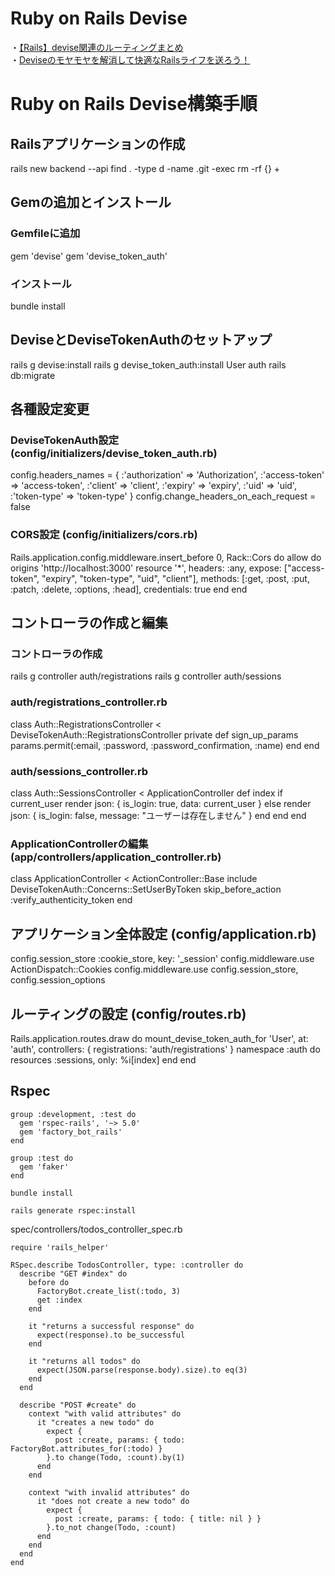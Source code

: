# Ruby on Rails Devise

・[【Rails】devise関連のルーティングまとめ](https://qiita.com/beanzou/items/1ff9c7cba61fd1fa5c80)  
・[Deviseのモヤモヤを解消して快適なRailsライフを送ろう！](https://zenn.dev/kitabatake/articles/start-to-like-the-devise)

# Ruby on Rails Devise構築手順

## Railsアプリケーションの作成
rails new backend --api
find . -type d -name .git -exec rm -rf {} +

## Gemの追加とインストール
### Gemfileに追加
gem 'devise'
gem 'devise_token_auth'
### インストール
bundle install

## DeviseとDeviseTokenAuthのセットアップ
rails g devise:install
rails g devise_token_auth:install User auth
rails db:migrate

## 各種設定変更

### DeviseTokenAuth設定 (config/initializers/devise_token_auth.rb)
config.headers_names = {
  :'authorization' => 'Authorization',
  :'access-token' => 'access-token',
  :'client' => 'client',
  :'expiry' => 'expiry',
  :'uid' => 'uid',
  :'token-type' => 'token-type'
}
config.change_headers_on_each_request = false

### CORS設定 (config/initializers/cors.rb)
Rails.application.config.middleware.insert_before 0, Rack::Cors do
  allow do
    origins 'http://localhost:3000'
    resource '*',
      headers: :any,
      expose: ["access-token", "expiry", "token-type", "uid", "client"],
      methods: [:get, :post, :put, :patch, :delete, :options, :head],
      credentials: true
  end
end

## コントローラの作成と編集
### コントローラの作成
rails g controller auth/registrations
rails g controller auth/sessions

### auth/registrations_controller.rb
class Auth::RegistrationsController < DeviseTokenAuth::RegistrationsController
  private
  def sign_up_params
    params.permit(:email, :password, :password_confirmation, :name)
  end
end

### auth/sessions_controller.rb
class Auth::SessionsController < ApplicationController
  def index
    if current_user
      render json: { is_login: true, data: current_user }
    else
      render json: { is_login: false, message: "ユーザーは存在しません" }
    end
  end
end

### ApplicationControllerの編集 (app/controllers/application_controller.rb)
class ApplicationController < ActionController::Base
  include DeviseTokenAuth::Concerns::SetUserByToken
  skip_before_action :verify_authenticity_token
end

## アプリケーション全体設定 (config/application.rb)
config.session_store :cookie_store, key: '_session'
config.middleware.use ActionDispatch::Cookies
config.middleware.use config.session_store, config.session_options

## ルーティングの設定 (config/routes.rb)
Rails.application.routes.draw do
  mount_devise_token_auth_for 'User', at: 'auth', controllers: {
    registrations: 'auth/registrations'
  }
  namespace :auth do
    resources :sessions, only: %i[index]
  end
end


## Rspec

```
group :development, :test do
  gem 'rspec-rails', '~> 5.0'
  gem 'factory_bot_rails'
end

group :test do
  gem 'faker'
end
```

```
bundle install
```

```
rails generate rspec:install
```

spec/controllers/todos_controller_spec.rb

```
require 'rails_helper'

RSpec.describe TodosController, type: :controller do
  describe "GET #index" do
    before do
      FactoryBot.create_list(:todo, 3)
      get :index
    end

    it "returns a successful response" do
      expect(response).to be_successful
    end

    it "returns all todos" do
      expect(JSON.parse(response.body).size).to eq(3)
    end
  end

  describe "POST #create" do
    context "with valid attributes" do
      it "creates a new todo" do
        expect {
          post :create, params: { todo: FactoryBot.attributes_for(:todo) }
        }.to change(Todo, :count).by(1)
      end
    end

    context "with invalid attributes" do
      it "does not create a new todo" do
        expect {
          post :create, params: { todo: { title: nil } }
        }.to_not change(Todo, :count)
      end
    end
  end
end
```
